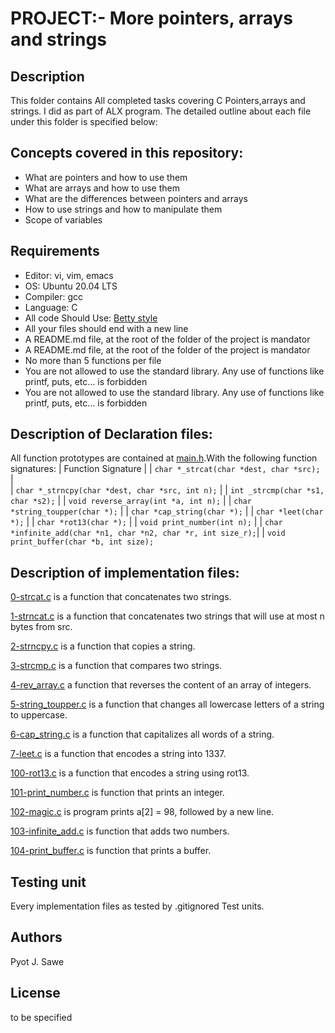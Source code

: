 # PROJECT:- More pointers, arrays and strings

## Description
This folder contains All completed tasks covering C Pointers,arrays and strings. I did as part of ALX program. The detailed outline about each file under this  folder is specified below:

## Concepts covered in this repository:
 
* What are pointers and how to use them
* What are arrays and how to use them
* What are the differences between pointers and arrays
* How to use strings and how to manipulate them
* Scope of variables

## Requirements
* Editor: vi, vim, emacs
* OS: Ubuntu 20.04 LTS
* Compiler: gcc
* Language: C
* All code Should Use: [Betty style](https://github.com/holbertonschool/Betty/wiki)
* All your files should end with a new line
* A README.md file, at the root of the folder of the project is mandator
* A README.md file, at the root of the folder of the project is mandator
* No more than 5 functions per file
* You are not allowed to use the standard library. Any use of functions like printf, puts, etc… is forbidden
* You are not allowed to use the standard library. Any use of functions like printf, puts, etc… is forbidden


## Description of Declaration files:

All function prototypes are contained at [main.h](./main.h).With the following function signatures:
| 			    Function Signature                               |
| 	`char *_strcat(char *dest, char *src);`                      |                        
| 	`char *_strncpy(char *dest, char *src, int n);`              |
| 	`int _strcmp(char *s1, char *s2);`                           |
| 	`void reverse_array(int *a, int n);`                         |
| 	`char *string_toupper(char *);`                              |
| 	`char *cap_string(char *);`                                  |
| 	`char *leet(char *);`                                        |
| 	`char *rot13(char *);`                                       | 
| 	`void print_number(int n);`                                  | 
| 	`char *infinite_add(char *n1, char *n2, char *r, int size_r);`|
| 	`void print_buffer(char *b, int size);`


## Description of implementation files:
[0-strcat.c](./0-strcat.c) is a function that concatenates two strings.

[1-strncat.c](./1-strncat.c) is a function that concatenates two strings that will use at most n bytes from src.

[2-strncpy.c](./2-strncpy.c) is a function that copies a string.

[3-strcmp.c](./3-strcmp.c) is a function that compares two strings.

[4-rev_array.c](./4-rev_array.c) a function that reverses the content of an array of integers.

[5-string_toupper.c](./5-string_toupper.c) is a function that changes all lowercase letters of a string to uppercase.

[6-cap_string.c](./6-cap_string.c) is a function that capitalizes all words of a string.

[7-leet.c](./7-leet.c) is a function that encodes a string into 1337.

[100-rot13.c](./100-rot13.c) is a function that encodes a string using rot13.

[101-print_number.c](./101-print_number.c) is function that prints an integer. 

[102-magic.c](./102-magic.c) is program prints a[2] = 98, followed by a new line.

[103-infinite_add.c](./103-infinite_add.c) is function that adds two numbers.

[104-print_buffer.c](./104-print_buffer.c) is function that prints a buffer. 
## Testing unit
Every implementation files as tested by .gitignored Test units.

## Authors
Pyot J. Sawe

## License

 to be specified
